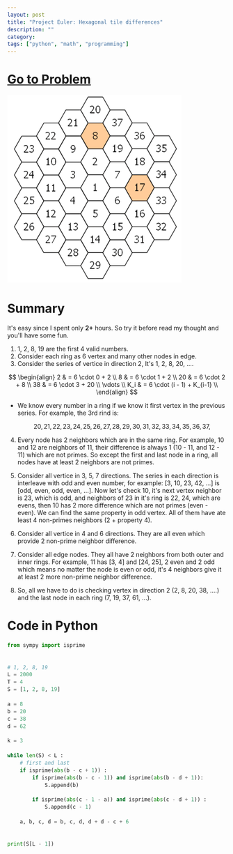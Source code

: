 ```yaml
---
layout: post
title: "Project Euler: Hexagonal tile differences"
description: ""
category:
tags: ["python", "math", "programming"]
---
```


# [Go to Problem](https://projecteuler.net/problem=128)

![hexagon](/assets/images/project-euler-128.gif)

# Summary

It's easy since I spent only **2+** hours. So try it before read my thought and you'll have some fun.

1. 1, 2, 8, 19 are the first 4 valid numbers.
2. Consider each ring as 6 vertex and many other nodes in edge.
3. Consider the series of vertice in direction 2, It's 1, 2, 8, 20, ....

  $$
    \begin{align}
    2  & = 6 \cdot 0 + 2 \\
    8  & = 6 \cdot 1 + 2 \\
    20 & = 6 \cdot 2 + 8 \\
    38 & = 6 \cdot 3 + 20 \\
    \vdots \\
    K_i & = 6 \cdot (i - 1) + K_{i-1} \\
    \end{align}
  $$

* We know every number in a ring if we know it first vertex in the previous series. For
example, the 3rd rind is:

  $$
  20, 21, 22,
  23, 24, 25,
  26, 27, 28,
  29, 30, 31,
  32, 33, 34,
  35, 36, 37,
  $$

4. Every node has 2 neighbors which are in the same ring. For example, 10 and 12 are
neighbors of 11, their difference is always 1 (10 - 11, and 12 - 11) which are not primes.
So except the first and last node in a ring, all nodes have at least 2 neighbors are not primes.

5. Consider all vertice in 3, 5, 7 directions. The series in each direction is interleave
with odd and even number, for example: [3, 10, 23, 42, ...] is [odd, even, odd, even, ...].
Now let's check 10, it's next vertex neighbor is 23, which is odd, and neighbors of 23 in it's ring is 22, 24, which are evens, then 10 has 2 more difference which are not primes (even - even). We can find the same property in odd vertex. All of them have ate least 4 non-primes
neighbors (2 + property 4).

6. Consider all vertice in 4 and 6 directions. They are all even which provide 2 non-prime neighbor difference.

7. Consider all edge nodes. They all have 2 neighbors from both outer and inner rings. For example, 11 has [3, 4] and [24, 25], 2 even and 2 odd which means no matter the node
is even or odd, it's 4 neighbors give it at least 2 more non-prime neighbor difference.

8. So, all we have to do is checking vertex in direction 2 (2, 8, 20, 38, ....) and the last
node in each ring (7, 19, 37, 61, ...).


# Code in Python

~~~ python
from sympy import isprime


# 1, 2, 8, 19
L = 2000
T = 4
S = [1, 2, 8, 19]

a = 8
b = 20
c = 38
d = 62

k = 3

while len(S) < L :
    # first and last
    if isprime(abs(b - c + 1)) :
        if isprime(abs(b - c - 1)) and isprime(abs(b - d + 1)):
            S.append(b)

        if isprime(abs(c - 1 - a)) and isprime(abs(c - d + 1)) :
            S.append(c - 1)

    a, b, c, d = b, c, d, d + d - c + 6


print(S[L - 1])
~~~
